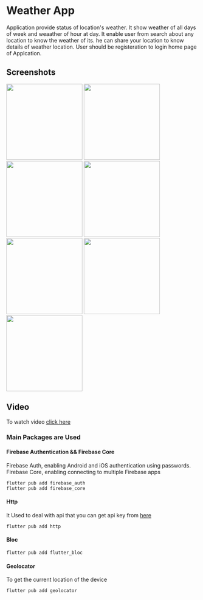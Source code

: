 # Weather App

Application provide status of location's weather. It show weather of all days of week and weaather of hour at day.
It enable user from search about any location to know the weather of its. he can share your location to know details of weather location.
User should be registeration to login home page of Applcation. 

## Screenshots 

<div>
<img src="https://user-images.githubusercontent.com/67171486/187287644-8e1e57de-08ef-4dd2-bbcf-6b272faa05a7.png" width="200">
<img src="https://user-images.githubusercontent.com/67171486/187288349-0a30f4d8-1861-43d7-89a0-ac8b8fb13f2b.png" width="200">
<img src="https://user-images.githubusercontent.com/67171486/187288658-1ef65325-12e3-411c-a1ac-3e90cf022e7c.png" width="200">
<img src="https://user-images.githubusercontent.com/67171486/187288764-5c0d0b25-a252-4d6f-97c0-b82ae1f735e5.png" width="200">
<img src="https://user-images.githubusercontent.com/67171486/187288829-59d09dd8-b9a3-43a2-8195-ac55a3d1ad0e.png" width="200">
<img src="https://user-images.githubusercontent.com/67171486/187288992-f6f39f03-25a0-4499-b860-d3782cc3d27e.png" width="200">
<img src="https://user-images.githubusercontent.com/67171486/187289187-396a8a7d-0e9d-4884-9e13-e80b46e033a0.png" width="200">
</div>

## Video 

To watch video [click here](https://drive.google.com/file/d/1b9KkGYe5BQyhKh4gKZYQi-o_jr2jsGOT/view?usp=drivesdk)

### Main Packages are Used

#### Firebase Authentication && Firebase Core 
Firebase Auth, enabling Android and iOS authentication using passwords.
Firebase Core, enabling connecting to multiple Firebase apps

```
flutter pub add firebase_auth
flutter pub add firebase_core
```

#### Http
It Used to deal with api that you can get api key from [here](https://www.weatherapi.com/)
```
flutter pub add http
```
 
#### Bloc
```
flutter pub add flutter_bloc
```

#### Geolocator
To get the current location of the device
```
flutter pub add geolocator
```

